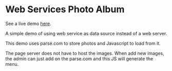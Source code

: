 Web Services Photo Album
===========
See a live demo [here](http://chenyinl.github.com/towncarpics/).

A simple demo of using web service as data source instead of a web server.

This demo uses parse.com to store photos and Javascript to load from it.

The page server does not have to host the images. When add new images, the admin
can just add on the parse.com and this JS will generate the menu.
